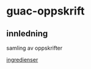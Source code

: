 # guac-oppskrift
## innledning
samling av oppskrifter

[ingredienser](https://github.com/HansHinrichThedens/guac-oppskrift/blob/master/README.md)
